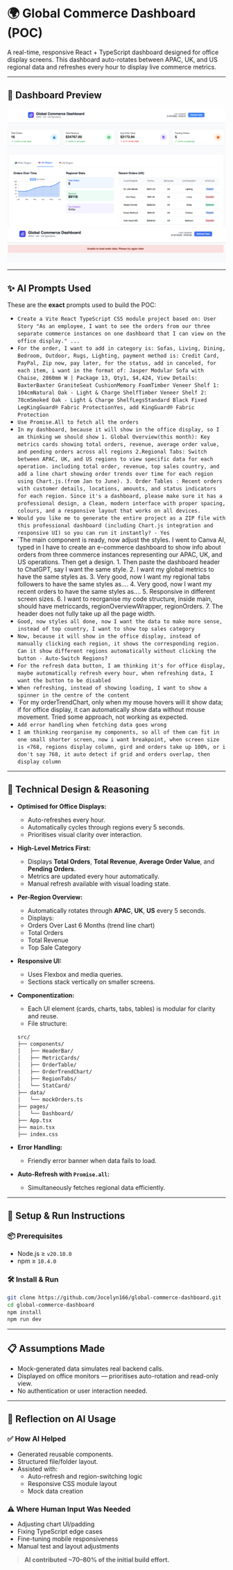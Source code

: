 # 🌍 Global Commerce Dashboard (POC)

A real-time, responsive React + TypeScript dashboard designed for office display screens. This dashboard auto-rotates between APAC, UK, and US regional data and refreshes every hour to display live commerce metrics.

---

## 📸 Dashboard Preview

![Dashboard Screenshot](./src/assets/dashboard.png)
![Dashboard Screenshot](./src/assets/dataFetchError.png)

---

## ✨ AI Prompts Used

These are the **exact** prompts used to build the POC:

- `Create a Vite React TypeScript CSS module project based on: User Story "As an employee, I want to see the orders from our three separate commerce instances on one dashboard that I can view on the office display." ...`
- `For the order, I want to add in category is: Sofas, Living, Dining, Bedroom, Outdoor, Rugs, Lighting, payment method is: Credit Card, PayPal, Zip now, pay later, for the status, add in canceled, for each item, i want in the format of: Jasper Modular Sofa with Chaise, 2860mm W | Package 13, Qty1, $4,424, View Details: BaxterBaxter GraniteSeat CushionMemory FoamTimber Veneer Shelf 1: 104cmNatural Oak - Light & Charge ShelfTimber Veneer Shelf 2: 78cmSmoked Oak - Light & Charge ShelfLegsStandard Black Fixed LegKingGuard® Fabric ProtectionYes, add KingGuard® Fabric Protection`
- `Use Promise.All to fetch all the orders`
- `In my dashboard, because it will show in the office display, so I am thinking we should show 1. Global Overview(this month): Key metrics cards showing total orders, revenue, average order value, and pending orders across all regions 2.Regional Tabs: Switch between APAC, UK, and US regions to view specific data for each operation. including total order, revenue, top sales country, and add a line chart showing order trends over time for each region using Chart.js.(from Jan to June). 3. Order Tables
: Recent orders with customer details, locations, amounts, and status indicators for each region. Since it's a dashboard, please make sure it has a professional design, a Clean, modern interface with proper spacing, colours, and a responsive layout that works on all devices.
`
- `Would you like me to generate the entire project as a ZIP file with this professional dashboard (including Chart.js integration and responsive UI) so you can run it instantly? - Yes`
- `The main component is ready, now adjust the styles. I went to Canva AI, typed in I have to create an e-commerce dashboard to show info about orders from three commerce instances representing our APAC, UK, and US operations. Then get a design. 1. Then paste the dashboard header to ChatGPT, say I want the same style. 2. I want my global metrics to have the same styles as. 3. Very good, now I want my regional tabs followers to have the same styles as…. 4. Very good, now I want my recent orders to have the same styles as…. 5. Responsive in different screen sizes. 6. I want to reorganise my code structure, inside main, should have metriccards, regionOverviewWrapper, regionOrders. 7. The header does not fully take up all the page width.
- `Good, now styles all done, now I want the data to make more sense, instead of top country, I want to show top sales category`
- `Now, because it will show in the office display, instead of manually clicking each region, it shows the corresponding region. Can it show different regions automatically without clicking the button - Auto-Switch Regions?`
- `For the refresh data button, I am thinking it's for office display, maybe automatically refresh every hour, when refreshing data, I want the button to be disabled`
- `When refreshing, instead of showing loading, I want to show a spinner in the centre of the content`
- `For my orderTrendChart, only when my mouse hovers will it show data; if for office display, it can automatically show data without mouse movement. Tried some approach, not working as expected.
- `Add error handling when fetching data goes wrong`
- `I am thinking reorganise my components, so all of them can fit in one small shorter screen, now i want breakpoint, when screen size is <768, regions display column, gird and orders take up 100%, or i don't say 768, it auto detect if grid and orders overlap, then display column`

---

## 🧠 Technical Design & Reasoning

- **Optimised for Office Displays:**

  - Auto-refreshes every hour.
  - Automatically cycles through regions every 5 seconds.
  - Prioritises visual clarity over interaction.

- **High-Level Metrics First:**

  - Displays **Total Orders**, **Total Revenue**, **Average Order Value**, and **Pending Orders**.
  - Metrics are updated every hour automatically.
  - Manual refresh available with visual loading state.

- **Per-Region Overview:**

  - Automatically rotates through **APAC**, **UK**, **US** every 5 seconds.
  - Displays:
  - Orders Over Last 6 Months (trend line chart)
  - Total Orders
  - Total Revenue
  - Top Sale Category

- **Responsive UI:**

  - Uses Flexbox and media queries.
  - Sections stack vertically on smaller screens.

- **Componentization:**

  - Each UI element (cards, charts, tabs, tables) is modular for clarity and reuse.
  - File structure:

  ```plaintext
  src/
  ├── components/
  │   ├── HeaderBar/
  │   ├── MetricCards/
  │   ├── OrderTable/
  │   ├── OrderTrendChart/
  │   ├── RegionTabs/
  │   └── StatCard/
  ├── data/
  │   └── mockOrders.ts
  ├── pages/
  │   └── Dashboard/
  ├── App.tsx
  ├── main.tsx
  ├── index.css
  ```

- **Error Handling:**

  - Friendly error banner when data fails to load.

- **Auto-Refresh with `Promise.all`:**
  - Simultaneously fetches regional data efficiently.

---

## 🚀 Setup & Run Instructions

### 📦 Prerequisites

- Node.js ≥ `v20.10.0`
- npm ≥ `10.4.0`

### 🛠️ Install & Run

```bash
git clone https://github.com/Jocelyn166/global-commerce-dashboard.git
cd global-commerce-dashboard
npm install
npm run dev
```

---

## 📋 Assumptions Made

- Mock-generated data simulates real backend calls.
- Displayed on office monitors — prioritises auto-rotation and read-only view.
- No authentication or user interaction needed.

---

## 🤖 Reflection on AI Usage

### ✅ How AI Helped

- Generated reusable components.
- Structured file/folder layout.
- Assisted with:
  - Auto-refresh and region-switching logic
  - Responsive CSS module layout
  - Mock data creation

### ⚠️ Where Human Input Was Needed

- Adjusting chart UI/padding
- Fixing TypeScript edge cases
- Fine-tuning mobile responsiveness
- Manual test and layout adjustments

> **AI contributed ~70–80% of the initial build effort.**
